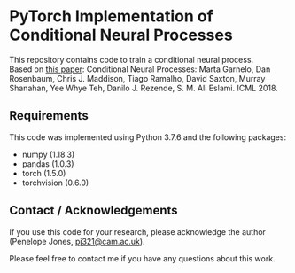 # PyTorch Implementation of Conditional Neural Processes

This repository contains code to train a conditional neural process. \
Based on [this paper](https://arxiv.org/abs/1807.01613):
Conditional Neural Processes: Marta Garnelo, Dan Rosenbaum, Chris J. Maddison, Tiago Ramalho, David Saxton, Murray Shanahan, Yee Whye Teh, Danilo J. Rezende, S. M. Ali Eslami. ICML 2018.

## Requirements

This code was implemented using Python 3.7.6 and the following packages:
- numpy (1.18.3)
- pandas (1.0.3)
- torch (1.5.0)
- torchvision (0.6.0)

## Contact / Acknowledgements

If you use this code for your research, please acknowledge the author (Penelope Jones, [pj321@cam.ac.uk](mailto:pj321@cam.ac.uk)). 

Please feel free to contact me if you have any questions about this work.
